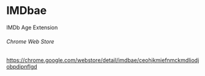 # IMDbae
IMDb Age Extension

###### Chrome Web Store

https://chrome.google.com/webstore/detail/imdbae/ceohjkmiefnmckmdliodjobpdipnflgd
